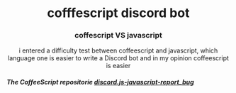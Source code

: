 <h1 align="center">cofffescript discord bot</h1>
<h3 align="center">coffescript VS javascript</h3>
<p align="center">i entered a difficulty test between coffeescript and javascript, which language one is easier to write a Discord bot and in my opinion coffeescript is easier</p>
<h5>The CoffeeScript repositorie <a href="https://github.com/loui-dev/discord.js-javascript-report_bug">discord.js-javascript-report_bug</a></h5> 

